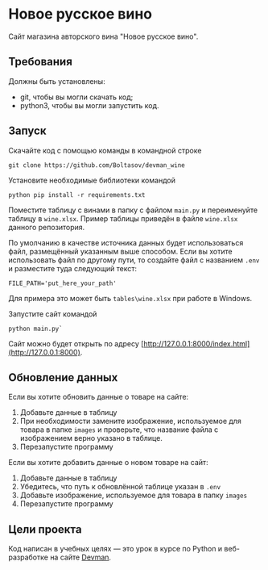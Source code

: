 # Новое русское вино

Сайт магазина авторского вина "Новое русское вино".

## Требования
Должны быть установлены:
- git, чтобы вы могли скачать код; 
- python3, чтобы вы могли запустить код. 

## Запуск

Скачайте код с помощью команды в командной строке
```
git clone https://github.com/Boltasov/devman_wine
```
Установите необходимые библиотеки командой
```
python pip install -r requirements.txt
```
Поместите таблицу с винами в папку с файлом `main.py` и переименуйте таблицу в `wine.xlsx`. Пример таблицы приведён в файле `wine.xlsx` данного репозитория.

По умолчанию в качестве источника данных будет использоваться файл, размещённый указанным выше способом. Если вы хотите использовать файл по другому пути, то создайте файл с названием `.env` и разместите туда следующий текст:
```
FILE_PATH='put_here_your_path'
```
Для примера это может быть `tables\wine.xlsx` при работе в Windows.

Запустите сайт командой 
```
python main.py`
``` 
Cайт можно будет открыть по адресу [http://127.0.0.1:8000/index.html](http://127.0.0.1:8000).

## Обновление данных
Если вы хотите обновить данные о товаре на сайте:
1. Добавьте данные в таблицу
2. При необходимости замените изображение, используемое для товара в папке `images` и проверьте, что название файла с изображением верно указано в таблице.
3. Перезапустите программу

Если вы хотите добавить данные о новом товаре на сайт:
1. Добавьте данные в таблицу
2. Убедитесь, что путь к обновлённой таблице указан в `.env`
3. Добавьте изображение, используемое для товара в папку `images`
4. Перезапустите программу

## Цели проекта

Код написан в учебных целях — это урок в курсе по Python и веб-разработке на сайте [Devman](https://dvmn.org).
